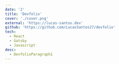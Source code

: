 ```yaml
---
date: '2'
title: 'Devfolio'
cover: './cover.png'
external: 'https://lucas-santos.dev'
github: 'https://github.com/LucasSantos27/devfolio'
tech:
  - React
  - Gatsby
  - Javascript
desc:
  - DevfolioParagraph1
---
```

